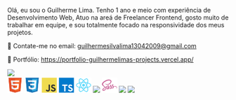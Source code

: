 Olá, eu sou o Guilherme Lima.
Tenho 1 ano e meio com experiência de Desenvolvimento Web, Atuo na areá de Freelancer Frontend, gosto muito de trabalhar em equipe, e sou totalmente focado na responsividade dos meus projetos.

💬 Contate-me no email: guilhermesilvalima13042009@gmail.com

🌱 Portfólio: https://portfolio-guilhermelimas-projects.vercel.app/

<img height="100em" src="https://github-readme-stats.vercel.app/api/top-langs/?username=guilhermesilvadev2048&layout=compact&langs_count=16&theme=dracula" />
<div>
<img height="35em" src="https://raw.githubusercontent.com/devicons/devicon/master/icons/html5/html5-original.svg" />
<img height="35em" src="https://raw.githubusercontent.com/devicons/devicon/master/icons/css3/css3-original.svg" />
<img height="35em" src="https://raw.githubusercontent.com/devicons/devicon/master/icons/javascript/javascript-original.svg" />
<img height="35em" src="https://raw.githubusercontent.com/devicons/devicon/master/icons/typescript/typescript-original.svg" />
<img height="35em" src="https://raw.githubusercontent.com/devicons/devicon/master/icons/react/react-original.svg" />
<img height="35em" src="https://cdn.jsdelivr.net/gh/devicons/devicon@latest/icons/nodejs/nodejs-plain-wordmark.svg" />
<img height="35em" src="https://raw.githubusercontent.com/devicons/devicon/master/icons/sass/sass-original.svg" />
<img height="35em" src="https://cdn.jsdelivr.net/gh/devicons/devicon@latest/icons/tailwindcss/tailwindcss-original.svg" />
<img height="35em" src="https://cdn.jsdelivr.net/gh/devicons/devicon@latest/icons/bootstrap/bootstrap-original.svg" />
</div>
